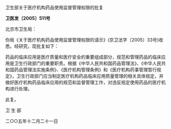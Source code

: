 卫生部关于医疗机构药品使用监督管理权限的批复

**卫医发〔2005〕511号**

北京市卫生局：

你局《关于医疗机构药品使用监督管理权限的请示》(京卫法字〔2005〕33号)收悉。经研究，现批复如下：

药品的临床应用是医疗质量和医疗安全的重要组成部分，规范和管理药品的临床应用是卫生行政部门的重要职责。根据《中华人民共和国药品管理法》、《中华人民共和国药品管理法实施条例》、《医疗机构管理条例》和《医疗机构药事管理暂行规定》，卫生行政部门应当制定医疗机构药品临床应用质量管理的相关具体规定，并做好医疗机构药品临床应用的规范和监督管理工作，对违反规定使用药品的医疗机构进行处理。

此复。

卫 生 部

二○○五年十二月二十一日
